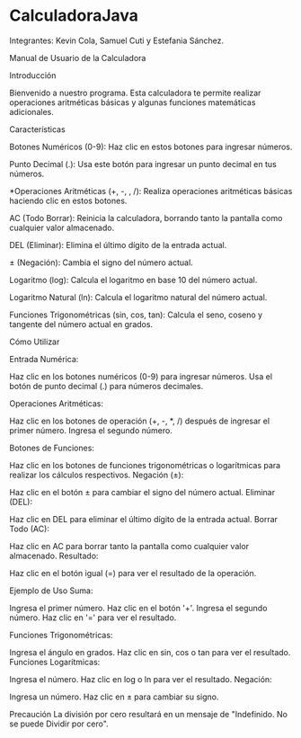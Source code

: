 # CalculadoraJava
Integrantes: Kevin Cola, Samuel Cuti y Estefania Sánchez.

Manual de Usuario de la Calculadora

Introducción

Bienvenido a nuestro programa. Esta calculadora te permite realizar operaciones aritméticas básicas y algunas funciones matemáticas adicionales.

Características

Botones Numéricos (0-9): Haz clic en estos botones para ingresar números.

Punto Decimal (.): Usa este botón para ingresar un punto decimal en tus números.

*Operaciones Aritméticas (+, -, , /): Realiza operaciones aritméticas básicas haciendo clic en estos botones.

AC (Todo Borrar): Reinicia la calculadora, borrando tanto la pantalla como cualquier valor almacenado.

DEL (Eliminar): Elimina el último dígito de la entrada actual.

± (Negación): Cambia el signo del número actual.

Logaritmo (log): Calcula el logaritmo en base 10 del número actual.

Logaritmo Natural (ln): Calcula el logaritmo natural del número actual.

Funciones Trigonométricas (sin, cos, tan): Calcula el seno, coseno y tangente del número actual en grados.

Cómo Utilizar

Entrada Numérica:

Haz clic en los botones numéricos (0-9) para ingresar números.
Usa el botón de punto decimal (.) para números decimales.

Operaciones Aritméticas:

Haz clic en los botones de operación (+, -, *, /) después de ingresar el primer número.
Ingresa el segundo número.

Botones de Funciones:

Haz clic en los botones de funciones trigonométricas o logarítmicas para realizar los cálculos respectivos.
Negación (±):

Haz clic en el botón ± para cambiar el signo del número actual.
Eliminar (DEL):

Haz clic en DEL para eliminar el último dígito de la entrada actual.
Borrar Todo (AC):

Haz clic en AC para borrar tanto la pantalla como cualquier valor almacenado.
Resultado:

Haz clic en el botón igual (=) para ver el resultado de la operación.

Ejemplo de Uso
Suma:

Ingresa el primer número.
Haz clic en el botón '+'.
Ingresa el segundo número.
Haz clic en '=' para ver el resultado.

Funciones Trigonométricas:

Ingresa el ángulo en grados.
Haz clic en sin, cos o tan para ver el resultado.
Funciones Logarítmicas:

Ingresa el número.
Haz clic en log o ln para ver el resultado.
Negación:

Ingresa un número.
Haz clic en ± para cambiar su signo.

Precaución
La división por cero resultará en un mensaje de "Indefinido. No se puede Dividir por cero".





